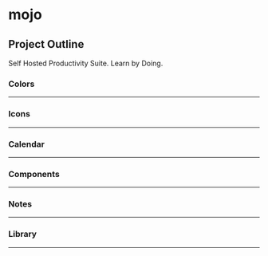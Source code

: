 # mojo

## Project Outline

Self Hosted Productivity Suite. 
Learn by Doing.

### Colors

-----------

### Icons

-----------

### Calendar

-----------

### Components

----------

### Notes

---------


### Library

----------
